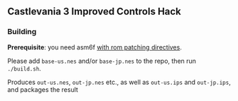 ## Castlevania 3 Improved Controls Hack

### Building

**Prerequisite**: you need asm6f [with rom patching directives](https://github.com/freem/asm6f/pull/30).

Please add `base-us.nes` and/or `base-jp.nes` to the repo, then run `./build.sh`.

Produces `out-us.nes`, `out-jp.nes` etc., as well as `out-us.ips` and `out-jp.ips`, and packages the result